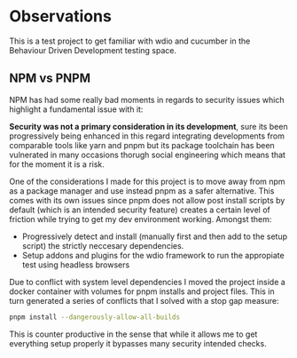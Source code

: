# Observations
This is a test project to get familiar with wdio and cucumber in the Behaviour Driven Development testing space.

## NPM vs PNPM
NPM has had some really bad moments in regards to security issues which highlight a fundamental issue with it:

__Security was not a primary consideration in its development__, sure its been progressively being enhanced in this
regard integrating developments from comparable tools like yarn and pnpm but its package toolchain has been vulnerated
in many occasions thorugh social engineering which means that for the moment it is a risk.

One of the considerations I made for this project is to move away from npm as a package manager and use instead pnpm
as a safer alternative. This comes with its own issues since pnpm does not allow post install scripts by default 
(which is an intended security feature) creates a certain level of friction while trying to get my dev environment working.
Amongst them:
- Progressively detect and install (manually first and then add to the setup script) the strictly neccesary dependencies.
- Setup addons and plugins for the wdio framework to run the appropiate test using headless browsers

Due to conflict with system level dependencies I moved the project inside a docker container with volumes for pnpm
installs and project files. This in turn generated a series of conflicts that I solved with a stop gap measure:
```bash
pnpm install --dangerously-allow-all-builds
```
This is counter productive in the sense that while it allows me to get everything setup properly it bypasses many 
security intended checks.
